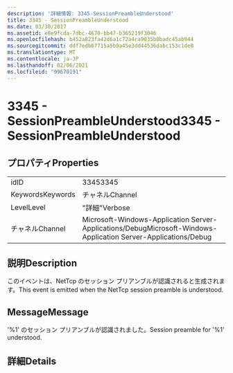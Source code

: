 ```yaml
---
description: '詳細情報: 3345-SessionPreambleUnderstood'
title: 3345 - SessionPreambleUnderstood
ms.date: 03/30/2017
ms.assetid: e8e9fcda-7dbc-4670-bb47-b365219f3046
ms.openlocfilehash: b452a823fa42d6a1c72a4ca9035b0badc45ab944
ms.sourcegitcommit: ddf7edb67715a5b9a45e3dd44536dabc153c1de0
ms.translationtype: MT
ms.contentlocale: ja-JP
ms.lasthandoff: 02/06/2021
ms.locfileid: "99670191"
---
```

# <a name="3345---sessionpreambleunderstood"></a><span data-ttu-id="87554-103">3345 - SessionPreambleUnderstood</span><span class="sxs-lookup"><span data-stu-id="87554-103">3345 - SessionPreambleUnderstood</span></span>

## <a name="properties"></a><span data-ttu-id="87554-104">プロパティ</span><span class="sxs-lookup"><span data-stu-id="87554-104">Properties</span></span>  
  
|||  
|-|-|  
|<span data-ttu-id="87554-105">id</span><span class="sxs-lookup"><span data-stu-id="87554-105">ID</span></span>|<span data-ttu-id="87554-106">3345</span><span class="sxs-lookup"><span data-stu-id="87554-106">3345</span></span>|  
|<span data-ttu-id="87554-107">Keywords</span><span class="sxs-lookup"><span data-stu-id="87554-107">Keywords</span></span>|<span data-ttu-id="87554-108">チャネル</span><span class="sxs-lookup"><span data-stu-id="87554-108">Channel</span></span>|  
|<span data-ttu-id="87554-109">Level</span><span class="sxs-lookup"><span data-stu-id="87554-109">Level</span></span>|<span data-ttu-id="87554-110">"詳細"</span><span class="sxs-lookup"><span data-stu-id="87554-110">Verbose</span></span>|  
|<span data-ttu-id="87554-111">チャネル</span><span class="sxs-lookup"><span data-stu-id="87554-111">Channel</span></span>|<span data-ttu-id="87554-112">Microsoft-Windows-Application Server-Applications/Debug</span><span class="sxs-lookup"><span data-stu-id="87554-112">Microsoft-Windows-Application Server-Applications/Debug</span></span>|  
  
## <a name="description"></a><span data-ttu-id="87554-113">説明</span><span class="sxs-lookup"><span data-stu-id="87554-113">Description</span></span>  

 <span data-ttu-id="87554-114">このイベントは、NetTcp のセッション プリアンブルが認識されると生成されます。</span><span class="sxs-lookup"><span data-stu-id="87554-114">This event is emitted when the NetTcp session preamble is understood.</span></span>  
  
## <a name="message"></a><span data-ttu-id="87554-115">Message</span><span class="sxs-lookup"><span data-stu-id="87554-115">Message</span></span>  

 <span data-ttu-id="87554-116">'%1' のセッション プリアンブルが認識されました。</span><span class="sxs-lookup"><span data-stu-id="87554-116">Session preamble for '%1' understood.</span></span>  
  
## <a name="details"></a><span data-ttu-id="87554-117">詳細</span><span class="sxs-lookup"><span data-stu-id="87554-117">Details</span></span>
